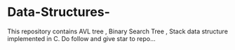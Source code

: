 # Data-Structures-

This repository contains AVL tree , Binary Search Tree , Stack data structure implemented in C. 
Do follow and give star to repo...
